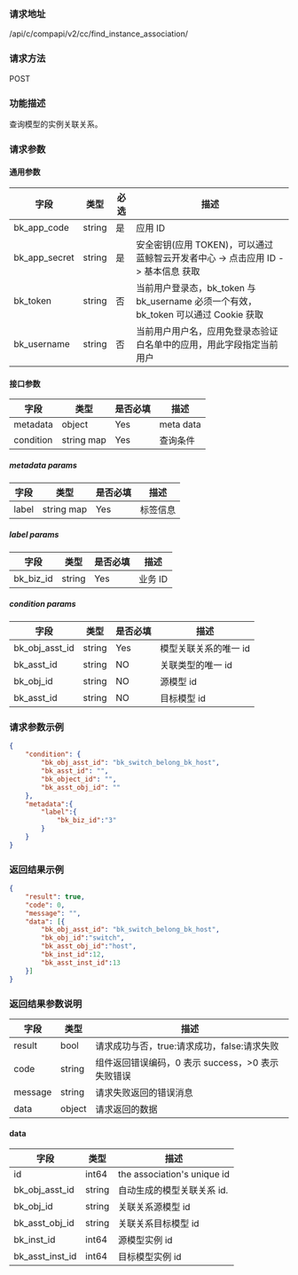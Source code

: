 ### 请求地址

/api/c/compapi/v2/cc/find_instance_association/

### 请求方法

POST

### 功能描述

查询模型的实例关联关系。

### 请求参数

#### 通用参数

| 字段 | 类型 | 必选 | 描述 |
|-----------|------------|--------|------------|
| bk_app_code | string | 是 | 应用  ID |
| bk_app_secret| string | 是 | 安全密钥(应用 TOKEN)，可以通过 蓝鲸智云开发者中心 -&gt; 点击应用 ID -&gt; 基本信息 获取 |
| bk_token | string | 否 | 当前用户登录态，bk_token 与 bk_username 必须一个有效，bk_token 可以通过 Cookie 获取 |
| bk_username | string | 否 | 当前用户用户名，应用免登录态验证白名单中的应用，用此字段指定当前用户 |

#### 接口参数

| 字段 | 类型 | 是否必填	 | 描述 |
|----------------------|------------|--------|-----------------------------|
| metadata | object | Yes | meta data |
| condition | string map | Yes | 查询条件 |

##### metadata params

| 字段 | 类型 | 是否必填	 | 描述 |
|---------------------|------------|--------|-----------------------------|
| label | string map | Yes | 标签信息 |

##### label params

| 字段 | 类型 | 是否必填	 | 描述 |
|---------------------|------------|--------|-----------------------------|
| bk_biz_id | string | Yes | 业务 ID |

##### condition params

| 字段 | 类型 | 是否必填	 | 描述 |
|---------------------|------------|--------|-----------------------------|
| bk_obj_asst_id | string | Yes | 模型关联关系的唯一 id|
| bk_asst_id | string | NO | 关联类型的唯一 id|
| bk_obj_id | string | NO | 源模型 id|
| bk_asst_id | string | NO | 目标模型 id|

### 请求参数示例

```json
{
    "condition": {
        "bk_obj_asst_id": "bk_switch_belong_bk_host",
        "bk_asst_id": "",
        "bk_object_id": "",
        "bk_asst_obj_id": ""
    },
    "metadata":{
        "label":{
            "bk_biz_id":"3"
        }
    }
}
```

### 返回结果示例

```json
{
    "result": true,
    "code": 0,
    "message": "",
    "data": [{
        "bk_obj_asst_id": "bk_switch_belong_bk_host",
        "bk_obj_id":"switch",
        "bk_asst_obj_id":"host",
        "bk_inst_id":12,
        "bk_asst_inst_id":13
    }]
}

```

### 返回结果参数说明

| 字段 | 类型 | 描述 |
|-----------|-----------|-----------|
| result | bool | 请求成功与否，true:请求成功，false:请求失败 |
| code | string | 组件返回错误编码，0 表示 success，>0 表示失败错误 |
| message | string | 请求失败返回的错误消息 |
| data | object | 请求返回的数据 |

#### data

| 字段 | 类型 | 描述 |
|------------|----------|--------------|
| id|int64|the association's unique id|
| bk_obj_asst_id| string| 自动生成的模型关联关系 id.|
| bk_obj_id| string| 关联关系源模型 id |
| bk_asst_obj_id| string| 关联关系目标模型 id|
| bk_inst_id| int64| 源模型实例 id|
| bk_asst_inst_id| int64| 目标模型实例 id|
